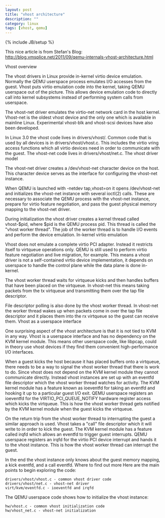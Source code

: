 ```yaml
---
layout: post
title: "vhost architecture"
description: ""
category: linux
tags: [vhost, qemu]
---
```

{% include JB/setup %}

This nice article is from Stefan's Blog: 
http://blog.vmsplice.net/2011/09/qemu-internals-vhost-architecture.html

Vhost overview

The vhost drivers in Linux provide in-kernel virtio device emulation. Normally the QEMU userspace process emulates I/O accesses from the guest. Vhost puts virtio emulation code into the kernel, taking QEMU userspace out of the picture. This allows device emulation code to directly call into kernel subsystems instead of performing system calls from userspace.

The vhost-net driver emulates the virtio-net network card in the host kernel. Vhost-net is the oldest vhost device and the only one which is available in mainline Linux. Experimental vhost-blk and vhost-scsi devices have also been developed.

In Linux 3.0 the vhost code lives in drivers/vhost/. Common code that is used by all devices is in drivers/vhost/vhost.c. This includes the virtio vring access functions which all virtio devices need in order to communicate with the guest. The vhost-net code lives in drivers/vhost/net.c.
The vhost driver model

The vhost-net driver creates a /dev/vhost-net character device on the host. This character device serves as the interface for configuring the vhost-net instance.

When QEMU is launched with -netdev tap,vhost=on it opens /dev/vhost-net and initializes the vhost-net instance with several ioctl(2) calls. These are necessary to associate the QEMU process with the vhost-net instance, prepare for virtio feature negotiation, and pass the guest physical memory mapping to the vhost-net driver.

During initialization the vhost driver creates a kernel thread called vhost-$pid, where $pid is the QEMU process pid. This thread is called the "vhost worker thread". The job of the worker thread is to handle I/O events and perform the device emulation.
In-kernel virtio emulation

Vhost does not emulate a complete virtio PCI adapter. Instead it restricts itself to virtqueue operations only. QEMU is still used to perform virtio feature negotiation and live migration, for example. This means a vhost driver is not a self-contained virtio device implementation, it depends on userspace to handle the control plane while the data plane is done in-kernel.

The vhost worker thread waits for virtqueue kicks and then handles buffers that have been placed on the virtqueue. In vhost-net this means taking packets from the tx virtqueue and transmitting them over the tap file descriptor.

File descriptor polling is also done by the vhost worker thread. In vhost-net the worker thread wakes up when packets come in over the tap file descriptor and it places them into the rx virtqueue so the guest can receive them.
Vhost as a userspace interface

One surprising aspect of the vhost architecture is that it is not tied to KVM in any way. Vhost is a userspace interface and has no dependency on the KVM kernel module. This means other userspace code, like libpcap, could in theory use vhost devices if they find them convenient high-performance I/O interfaces.

When a guest kicks the host because it has placed buffers onto a virtqueue, there needs to be a way to signal the vhost worker thread that there is work to do. Since vhost does not depend on the KVM kernel module they cannot communicate directly. Instead vhost instances are set up with an eventfd file descriptor which the vhost worker thread watches for activity. The KVM kernel module has a feature known as ioeventfd for taking an eventfd and hooking it up to a particular guest I/O exit. QEMU userspace registers an ioeventfd for the VIRTIO_PCI_QUEUE_NOTIFY hardware register access which kicks the virtqueue. This is how the vhost worker thread gets notified by the KVM kernel module when the guest kicks the virtqueue.

On the return trip from the vhost worker thread to interrupting the guest a similar approach is used. Vhost takes a "call" file descriptor which it will write to in order to kick the guest. The KVM kernel module has a feature called irqfd which allows an eventfd to trigger guest interrupts. QEMU userspace registers an irqfd for the virtio PCI device interrupt and hands it to the vhost instance. This is how the vhost worker thread can interrupt the guest.

In the end the vhost instance only knows about the guest memory mapping, a kick eventfd, and a call eventfd.
Where to find out more
Here are the main points to begin exploring the code:

    drivers/vhost/vhost.c - common vhost driver code
    drivers/vhost/net.c - vhost-net driver
    virt/kvm/eventfd.c - ioeventfd and irqfd

The QEMU userspace code shows how to initialize the vhost instance:

    hw/vhost.c - common vhost initialization code
    hw/vhost_net.c - vhost-net initialization


